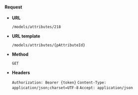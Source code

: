 #### Request

* **URL**

  `/models/attributes/218`

* **URL template**

  `/models/attributes/{pAttributeId}`

* **Method**

  `GET`

* **Headers**

  `Authorization: Bearer {token}`
  `Content-Type: application/json;charset=UTF-8`
  `Accept: application/json`
